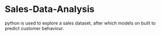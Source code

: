 # Sales-Data-Analysis
python is used to explore a sales dataset, after which models on built to predict customer behaviour.
